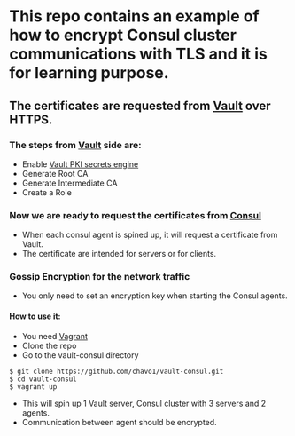 # This repo contains an example of how to encrypt Consul cluster communications with TLS and it is for learning purpose.

## The certificates are requested from [Vault](https://www.vaultproject.io/) over HTTPS.

### The steps from [Vault](https://learn.hashicorp.com/vault/secrets-management/sm-pki-engine) side are:
- Enable [Vault PKI secrets engine](https://www.vaultproject.io/docs/secrets/pki/index.html)
- Generate Root CA
- Generate Intermediate CA
- Create a Role
### Now we are ready to request the certificates from [Consul](https://www.consul.io/)
- When each consul agent is spined up, it will request a certificate from Vault.
- The certificate are intended for servers or for clients.

### Gossip Encryption for the network traffic
- You only need to set an encryption key when starting the Consul agents.

#### How to use it:

- You need [Vagrant](https://www.vagrantup.com/)
- Clone the repo
- Go to the vault-consul directory
```
$ git clone https://github.com/chavo1/vault-consul.git
$ cd vault-consul
$ vagrant up
```
- This will spin up 1 Vault server, Consul cluster with 3 servers and 2 agents.
- Communication between agent should be encrypted.


